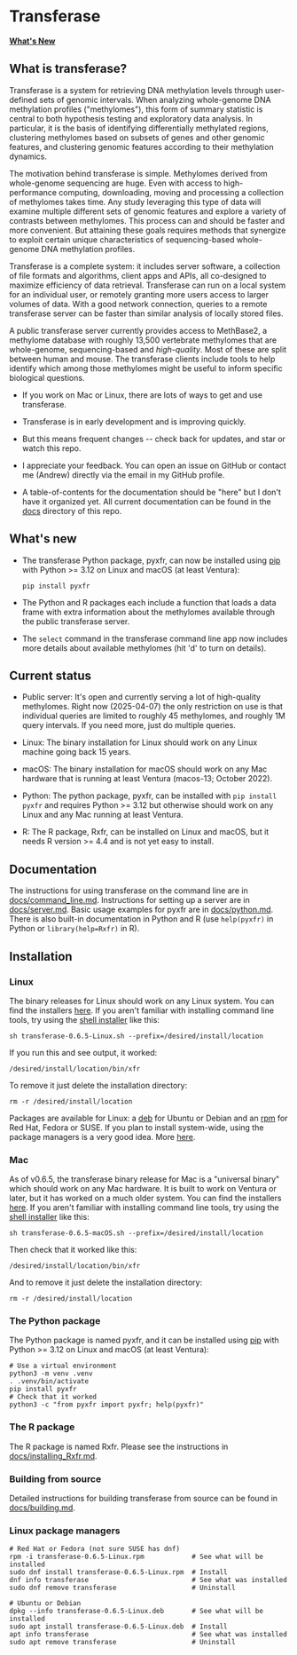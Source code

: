# Transferase

[**What's New**](#whats-new)

## What is transferase?

Transferase is a system for retrieving DNA methylation levels through
user-defined sets of genomic intervals. When analyzing whole-genome DNA
methylation profiles ("methylomes"), this form of summary statistic is central
to both hypothesis testing and exploratory data analysis. In particular, it is
the basis of identifying differentially methylated regions, clustering
methylomes based on subsets of genes and other genomic features, and
clustering genomic features according to their methylation dynamics.

The motivation behind transferase is simple. Methylomes derived from
whole-genome sequencing are huge. Even with access to high-performance
computing, downloading, moving and processing a collection of methylomes takes
time. Any study leveraging this type of data will examine multiple different
sets of genomic features and explore a variety of contrasts between
methylomes. This process can and should be faster and more convenient. But
attaining these goals requires methods that synergize to exploit certain
unique characteristics of sequencing-based whole-genome DNA methylation
profiles.

Transferase is a complete system: it includes server software, a collection of
file formats and algorithms, client apps and APIs, all co-designed to maximize
efficiency of data retrieval. Transferase can run on a local system for an
individual user, or remotely granting more users access to larger volumes of
data. With a good network connection, queries to a remote transferase server
can be faster than similar analysis of locally stored files.

A public transferase server currently provides access to MethBase2, a
methylome database with roughly 13,500 vertebrate methylomes that are
whole-genome, sequencing-based and *high-quality*. Most of these are split
between human and mouse. The transferase clients include tools to help
identify which among those methylomes might be useful to inform specific
biological questions.

- If you work on Mac or Linux, there are lots of ways to get and use
  transferase.

- Transferase is in early development and is improving quickly.

- But this means frequent changes -- check back for updates, and star or watch
  this repo.

- I appreciate your feedback. You can open an issue on GitHub or contact me
  (Andrew) directly via the email in my GitHub profile.

- A table-of-contents for the documentation should be "here" but I don't have
  it organized yet. All current documentation can be found in the [docs](docs)
  directory of this repo.

## What's new

* The transferase Python package, pyxfr, can now be installed using
  [pip](https://pypi.org/project/pyxfr/0.6.5) with Python >= 3.12 on Linux
  and macOS (at least Ventura):
  ```console
  pip install pyxfr
  ```

* The Python and R packages each include a function that loads a data frame
  with extra information about the methylomes available through the public
  transferase server.

* The `select` command in the transferase command line app now includes more
  details about available methylomes (hit 'd' to turn on details).

## Current status

- Public server: It's open and currently serving a lot of high-quality
  methylomes. Right now (2025-04-07) the only restriction on use is that
  individual queries are limited to roughly 45 methylomes, and roughly 1M
  query intervals. If you need more, just do multiple queries.

- Linux: The binary installation for Linux should work on any Linux machine
  going back 15 years.

- macOS: The binary installation for macOS should work on any Mac hardware
  that is running at least Ventura (macos-13; October 2022).

- Python: The python package, pyxfr, can be installed with `pip install pyxfr`
  and requires Python >= 3.12 but otherwise should work on any Linux and any
  Mac running at least Ventura.

- R: The R package, Rxfr, can be installed on Linux and macOS, but it needs R
  version >= 4.4 and is not yet easy to install.

## Documentation

The instructions for using transferase on the command line are in
[docs/command_line.md](docs/command_line.md). Instructions for setting up a
server are in [docs/server.md](docs/server.md). Basic usage examples for
pyxfr are in [docs/python.md](docs/python.md). There is also built-in
documentation in Python and R (use `help(pyxfr)` in Python or
`library(help=Rxfr)` in R).

## Installation

### Linux

The binary releases for Linux should work on any Linux system. You can find
the installers
[here](https://github.com/andrewdavidsmith/transferase/releases/v0.6.5). If
you aren't familiar with installing command line tools, try using the [shell
installer](https://github.com/andrewdavidsmith/transferase/releases/download/v0.6.5/transferase-0.6.5-Linux.sh)
like this:

```console
sh transferase-0.6.5-Linux.sh --prefix=/desired/install/location
```

If you run this and see output, it worked:

```console
/desired/install/location/bin/xfr
```

To remove it just delete the installation directory:

```console
rm -r /desired/install/location
```

Packages are available for Linux: a
[deb](https://github.com/andrewdavidsmith/transferase/releases/download/v0.6.5/transferase-0.6.5-Linux.deb)
for Ubuntu or Debian and an
[rpm](https://github.com/andrewdavidsmith/transferase/releases/download/v0.6.5/transferase-0.6.5-Linux.rpm)
for Red Hat, Fedora or SUSE. If you plan to install system-wide, using the
package managers is a very good idea. More [here](#Linux-package-managers).

### Mac

As of v0.6.5, the transferase binary release for Mac is a "universal binary"
which should work on any Mac hardware. It is built to work on Ventura or
later, but it has worked on a much older system. You can find the installers
[here](https://github.com/andrewdavidsmith/transferase/releases/v0.6.5). If
you aren't familiar with installing command line tools, try using the [shell
installer](https://github.com/andrewdavidsmith/transferase/releases/download/v0.6.5/transferase-0.6.5-macOS.sh)
like this:

```console
sh transferase-0.6.5-macOS.sh --prefix=/desired/install/location
```

Then check that it worked like this:

```console
/desired/install/location/bin/xfr
```

And to remove it just delete the installation directory:

```console
rm -r /desired/install/location
```

### The Python package

The Python package is named pyxfr, and it can be installed using
[pip](https://pypi.org/project/pyxfr/0.6.5) with Python >= 3.12 on Linux and
macOS (at least Ventura):

```console
# Use a virtual environment
python3 -m venv .venv
. .venv/bin/activate
pip install pyxfr
# Check that it worked
python3 -c "from pyxfr import pyxfr; help(pyxfr)"
```

### The R package

The R package is named Rxfr. Please see the instructions in
[docs/installing_Rxfr.md](docs/installing_Rxfr.md).

### Building from source

Detailed instructions for building transferase from source can be found in
[docs/building.md](docs/building.md).

### Linux package managers

```console
# Red Hat or Fedora (not sure SUSE has dnf)
rpm -i transferase-0.6.5-Linux.rpm            # See what will be installed
sudo dnf install transferase-0.6.5-Linux.rpm  # Install
dnf info transferase                          # See what was installed
sudo dnf remove transferase                   # Uninstall

# Ubuntu or Debian
dpkg --info transferase-0.6.5-Linux.deb       # See what will be installed
sudo apt install transferase-0.6.5-Linux.deb  # Install
apt info transferase                          # See what was installed
sudo apt remove transferase                   # Uninstall
```
